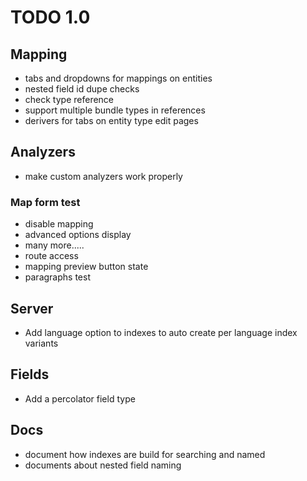 # TODO 1.0


## Mapping

* tabs and dropdowns for mappings on entities
* nested field id dupe checks
* check type reference
* support multiple bundle types in references
* derivers for tabs on entity type edit pages

## Analyzers

* make custom analyzers work properly

### Map form test

* disable mapping
* advanced options display
* many more.....
* route access
* mapping preview button state
* paragraphs test


## Server

* Add language option to indexes to auto create per language index variants


## Fields

* Add a percolator field type

## Docs

* document how indexes are build for searching and named
* documents about nested field naming

